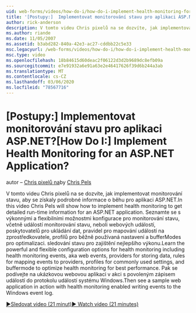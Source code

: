 ```yaml
---
uid: web-forms/videos/how-do-i/how-do-i-implement-health-monitoring-for-an-aspnet-application
title: '[Postupy:]  Implementovat monitorování stavu pro aplikaci ASP.NET? | Dokumenty Microsoft'
author: rick-anderson
description: V tomto videu Chris pixelů na se dozvíte, jak implementovat monitorování stavu, aby se získaly podrobné informace o běhu pro aplikaci ASP.NET. Seznamte se s výkonnými a...
ms.author: riande
ms.date: 11/05/2007
ms.assetid: b3abd282-840a-42e3-ac27-cddbb22c5e33
msc.legacyurl: /web-forms/videos/how-do-i/how-do-i-implement-health-monitoring-for-an-aspnet-application
msc.type: video
ms.openlocfilehash: 18b84615d60deac2f06122d3d2b9689dc8efb09a
ms.sourcegitcommit: e7e91932a6e91a63e2e46417626f39d6b244a3ab
ms.translationtype: MT
ms.contentlocale: cs-CZ
ms.lasthandoff: 03/06/2020
ms.locfileid: "78567716"
---
```

# <a name="how-do-i--implement-health-monitoring-for-an-aspnet-application"></a><span data-ttu-id="75f89-105">[Postupy:]  Implementovat monitorování stavu pro aplikaci ASP.NET?</span><span class="sxs-lookup"><span data-stu-id="75f89-105">[How Do I:]  Implement Health Monitoring for an ASP.NET Application?</span></span>

<span data-ttu-id="75f89-106">autor – [Chris pixelů na](https://twitter.com/chrispels)</span><span class="sxs-lookup"><span data-stu-id="75f89-106">by [Chris Pels](https://twitter.com/chrispels)</span></span>

<span data-ttu-id="75f89-107">V tomto videu Chris pixelů na se dozvíte, jak implementovat monitorování stavu, aby se získaly podrobné informace o běhu pro aplikaci ASP.NET.</span><span class="sxs-lookup"><span data-stu-id="75f89-107">In this video Chris Pels will show how to implement health monitoring to get detailed run-time information for an ASP.NET application.</span></span> <span data-ttu-id="75f89-108">Seznamte se s výkonnými a flexibilními možnostmi konfigurace pro monitorování stavu, včetně událostí monitorování stavu, neboli webových událostí, poskytovatelů pro ukládání dat, pravidel pro mapování událostí na zprostředkovatele, profilů pro běžně používaná nastavení a bufferModes pro optimalizaci. sledování stavu pro zajištění nejlepšího výkonu.</span><span class="sxs-lookup"><span data-stu-id="75f89-108">Learn the powerful and flexible configuration options for health monitoring including health monitoring events, aka web events, providers for storing data, rules for mapping events to providers, profiles for commonly used settings, and buffermode to optimize health monitoring for best performance.</span></span> <span data-ttu-id="75f89-109">Pak se podívejte na ukázkovou webovou aplikaci v akci s povoleným zápisem událostí do protokolu událostí systému Windows.</span><span class="sxs-lookup"><span data-stu-id="75f89-109">Then see a sample web application in action with health monitoring enabled writing events to the Windows event log.</span></span>

[<span data-ttu-id="75f89-110">&#9654;Sledovat video (21 minut)</span><span class="sxs-lookup"><span data-stu-id="75f89-110">&#9654; Watch video (21 minutes)</span></span>](https://channel9.msdn.com/Blogs/ASP-NET-Site-Videos/how-do-i-implement-health-monitoring-for-an-aspnet-application)
